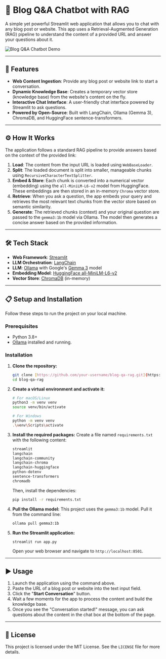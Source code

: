 # 📖 Blog Q&A Chatbot with RAG

A simple yet powerful Streamlit web application that allows you to chat with any blog post or website. This app uses a Retrieval-Augmented Generation (RAG) pipeline to understand the content of a provided URL and answer your questions about it.

![Blog Q&A Chatbot Demo](https://i.imgur.com/vHqj5gP.gif)

---

## 🚀 Features

-   **Web Content Ingestion**: Provide any blog post or website link to start a conversation.
-   **Dynamic Knowledge Base**: Creates a temporary vector store (knowledge base) from the website's content on the fly.
-   **Interactive Chat Interface**: A user-friendly chat interface powered by Streamlit to ask questions.
-   **Powered by Open-Source**: Built with LangChain, Ollama (Gemma 3), ChromaDB, and HuggingFace sentence-transformers.

---

## ⚙️ How It Works

The application follows a standard RAG pipeline to provide answers based on the context of the provided link:

1.  **Load**: The content from the input URL is loaded using `WebBaseLoader`.
2.  **Split**: The loaded document is split into smaller, manageable chunks using `RecursiveCharacterTextSplitter`.
3.  **Embed & Store**: Each chunk is converted into a numerical vector (embedding) using the `all-MiniLM-L6-v2` model from HuggingFace. These embeddings are then stored in an in-memory `Chroma` vector store.
4.  **Retrieve**: When you ask a question, the app embeds your query and retrieves the most relevant text chunks from the vector store based on semantic similarity.
5.  **Generate**: The retrieved chunks (context) and your original question are passed to the `gemma3:1b` model via Ollama. The model then generates a concise answer based on the provided information.

---

## 🛠️ Tech Stack

-   **Web Framework**: [Streamlit](https://streamlit.io/)
-   **LLM Orchestration**: [LangChain](https://www.langchain.com/)
-   **LLM**: [Ollama](https://ollama.com/) with Google's [Gemma 3](https://huggingface.co/google/gemma-2-9b) model
-   **Embedding Model**: [HuggingFace all-MiniLM-L6-v2](https://huggingface.co/sentence-transformers/all-MiniLM-L6-v2)
-   **Vector Store**: [ChromaDB](https://www.trychroma.com/) (in-memory)

---

## 📋 Setup and Installation

Follow these steps to run the project on your local machine.

### Prerequisites

-   Python 3.8+
-   [Ollama](https://ollama.com/) installed and running.

### Installation

1.  **Clone the repository:**
    ```bash
    git clone [https://github.com/your-username/blog-qa-rag.git](https://github.com/your-username/blog-qa-rag.git)
    cd blog-qa-rag
    ```

2.  **Create a virtual environment and activate it:**
    ```bash
    # For macOS/Linux
    python3 -m venv venv
    source venv/bin/activate

    # For Windows
    python -m venv venv
    .\venv\Scripts\activate
    ```

3.  **Install the required packages:**
    Create a file named `requirements.txt` with the following content:
    ```txt
    streamlit
    langchain
    langchain-community
    langchain-chroma
    langchain-huggingface
    python-dotenv
    sentence-transformers
    chromadb
    ```
    Then, install the dependencies:
    ```bash
    pip install -r requirements.txt
    ```

4.  **Pull the Ollama model:**
    This project uses the `gemma3:1b` model. Pull it from the command line:
    ```bash
    ollama pull gemma3:1b
    ```

5.  **Run the Streamlit application:**
    ```bash
    streamlit run app.py
    ```
    Open your web browser and navigate to `http://localhost:8501`.

---

## ▶️ Usage

1.  Launch the application using the command above.
2.  Paste the URL of a blog post or website into the text input field.
3.  Click the "**Start Conversation**" button.
4.  Wait a few moments for the app to process the content and build the knowledge base.
5.  Once you see the "Conversation started!" message, you can ask questions about the content in the chat box at the bottom of the page.

---

## 📄 License

This project is licensed under the MIT License. See the `LICENSE` file for more details.